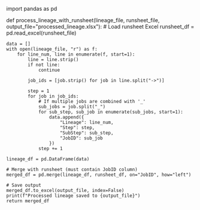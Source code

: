 import pandas as pd

def process_lineage_with_runsheet(lineage_file, runsheet_file, output_file="processed_lineage.xlsx"):
    # Load runsheet Excel
    runsheet_df = pd.read_excel(runsheet_file)
    
    data = []
    with open(lineage_file, "r") as f:
        for line_num, line in enumerate(f, start=1):
            line = line.strip()
            if not line:
                continue

            job_ids = [job.strip() for job in line.split("->")]

            step = 1
            for job in job_ids:
                # If multiple jobs are combined with '_'
                sub_jobs = job.split("_")
                for sub_step, sub_job in enumerate(sub_jobs, start=1):
                    data.append({
                        "Lineage": line_num,
                        "Step": step,
                        "SubStep": sub_step,
                        "JobID": sub_job
                    })
                step += 1

    lineage_df = pd.DataFrame(data)

    # Merge with runsheet (must contain JobID column)
    merged_df = pd.merge(lineage_df, runsheet_df, on="JobID", how="left")

    # Save output
    merged_df.to_excel(output_file, index=False)
    print(f"Processed lineage saved to {output_file}")
    return merged_df
